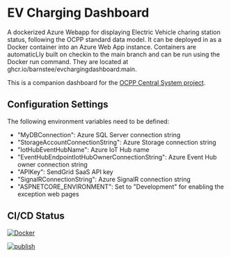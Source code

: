 # EV Charging Dashboard

A dockerized Azure Webapp for displaying Electric Vehicle charing station status, following the OCPP standard data model. It can be deployed in as a Docker container into an Azure Web App instance. Containers are automaticLly built on checkin to the main branch and can be run using the Docker run command. They are located at ghcr.io/barnstee/evchargingdashboard:main.

This is a companion dashboard for the [OCPP Central System project](https://github.com/barnstee/iot-edge-ocpp-central-system).


## Configuration Settings

The following environment variables need to be defined:
* "MyDBConnection": Azure SQL Server connection string
* "StorageAccountConnectionString": Azure Storage connection string
* "IotHubEventHubName": Azure IoT Hub name
* "EventHubEndpointIotHubOwnerConnectionString": Azure Event Hub owner connection string
* "APIKey": SendGrid SaaS API key
* "SignalRConnectionString": Azure SignalR connection string
* "ASPNETCORE_ENVIRONMENT": Set to "Development" for enabling the exception web pages


## CI/CD Status

[![Docker](https://github.com/barnstee/EVChargingDashboard/actions/workflows/docker-publish.yml/badge.svg)](https://github.com/barnstee/EVChargingDashboard/actions/workflows/docker-publish.yml)

[![publish](https://github.com/barnstee/EVChargingDashboard/actions/workflows/publish-app.yml/badge.svg)](https://github.com/barnstee/EVChargingDashboard/actions/workflows/publish-app.yml)
